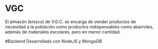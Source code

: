 # VGC
El almacén (kiosco) de V.G.C. se encarga de vender productos de necesidad a la población como productos indispensables como abarrotes, además de materiales escolares, pero en menor cantidad.

#Backend
Desarrollado con NodeJS y MongoDB
